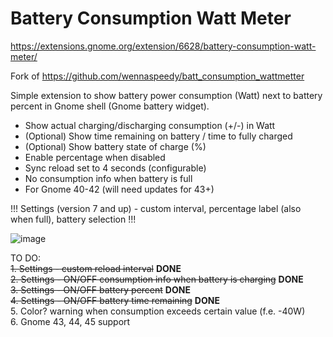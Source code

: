 # Battery Consumption Watt Meter

https://extensions.gnome.org/extension/6628/battery-consumption-watt-meter/

Fork of https://github.com/wennaspeedy/batt_consumption_wattmetter

Simple extension to show battery power consumption (Watt) next to battery percent in Gnome shell (Gnome battery widget).

 - Show actual charging/discharging consumption (+/-) in Watt
 - (Optional) Show time remaining on battery / time to fully charged
 - (Optional) Show battery state of charge (%)
 - Enable percentage when disabled
 - Sync reload set to 4 seconds (configurable)
 - No consumption info when battery is full
 - For Gnome 40-42 (will need updates for 43+)

 !!! Settings (version 7 and up) - custom interval, percentage label (also when full), battery selection !!!


![image](https://user-images.githubusercontent.com/10447994/156018638-967c2b50-7dee-4b62-a56e-271ef7a2b74a.png)


TO DO: <br>
<strike>1. Settings - custom reload interval</strike> **DONE** <br>
<strike>2. Settings - ON/OFF consumption info when battery is charging</strike> **DONE** <br>
<strike>3. Settings - ON/OFF battery percent</strike> **DONE** <br>
<strike>4. Settings - ON/OFF battery time remaining</strike> **DONE** <br>
5. Color? warning when consumption exceeds certain value (f.e. -40W) <br>
6. Gnome 43, 44, 45 support

